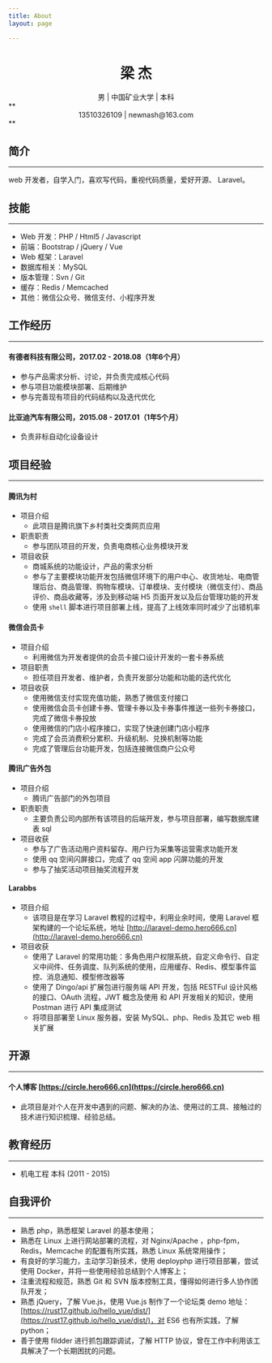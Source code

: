 ```yaml
---
title: About
layout: page

---
```


# <center>梁 杰</center>
<center>男 | 中国矿业大学 | 本科</center>
**<center>13510326109 | newnash@163.com</center>**

## 简介
---

web 开发者，自学入门，喜欢写代码，重视代码质量，爱好开源、 Laravel。

## 技能
---
* Web 开发：PHP / Html5 / Javascript
* 前端：Bootstrap / jQuery / Vue
* Web 框架：Laravel
* 数据库相关：MySQL
* 版本管理：Svn / Git
* 缓存：Redis / Memcached
* 其他：微信公众号、微信支付、小程序开发

## 工作经历
---
#### 有德者科技有限公司，2017.02 - 2018.08（1年6个月）

* 参与产品需求分析、讨论，并负责完成核心代码
* 参与项目功能模块部署、后期维护
* 参与完善现有项目的代码结构以及迭代优化

#### 比亚迪汽车有限公司，2015.08 - 2017.01（1年5个月）

* 负责非标自动化设备设计

## 项目经验
---
#### 腾讯为村

* 项目介绍
    * 此项目是腾讯旗下乡村类社交类网页应用
* 职责职责
    * 参与团队项目的开发，负责电商核心业务模块开发
* 项目收获 
    * 商城系统的功能设计，产品的需求分析
    * 参与了主要模块功能开发包括微信环境下的用户中心、收货地址、电商管理后台、商品管理、购物车模块、订单模块、支付模块（微信支付）、商品评价、商品收藏等，涉及到移动端 H5 页面开发以及后台管理功能的开发
    * 使用 `shell` 脚本进行项目部署上线，提高了上线效率同时减少了出错机率

#### 微信会员卡

* 项目介绍
    * 利用微信为开发者提供的会员卡接口设计开发的一套卡券系统
* 项目职责
    * 担任项目开发者、维护者，负责开发部分功能和功能的迭代优化
* 项目收获
    * 使用微信支付实现充值功能，熟悉了微信支付接口
    * 使用微信会员卡创建卡券、管理卡券以及卡券事件推送一些列卡券接口，完成了微信卡券投放
    * 使用微信的门店小程序接口，实现了快速创建门店小程序
    * 完成了会员消费积分累积、升级机制、兑换机制等功能
    * 完成了管理后台功能开发，包括连接微信商户公众号

#### 腾讯广告外包

* 项目介绍
    * 腾讯广告部门的外包项目
* 职责职责
    * 主要负责公司内部所有该项目的后端开发，参与项目部署，编写数据库建表 sql
* 项目收获
    * 参与了广告活动用户资料留存、用户行为采集等运营需求功能开发
    * 使用 qq 空间闪屏接口，完成了 qq 空间 app 闪屏功能的开发
    * 参与了抽奖活动项目抽奖流程开发

#### Larabbs

* 项目介绍
    * 该项目是在学习 Laravel 教程的过程中，利用业余时间，使用 Laravel 框架构建的一个论坛系统，地址 [http://laravel-demo.hero666.cn](http://laravel-demo.hero666.cn)
* 项目收获
    * 使用了 Laravel 的常用功能：多角色用户权限系统，自定义命令行、自定义中间件、任务调度、队列系统的使用，应用缓存、Redis、模型事件监控、消息通知、模型修改器等
    * 使用了 Dingo/api 扩展包进行服务端 API 开发，包括 RESTFul 设计风格的接口、OAuth 流程，JWT 概念及使用 和 API 开发相关的知识，使用 Postman 进行 API 集成测试
    * 将项目部署至 Linux 服务器，安装 MySQL、php、Redis 及其它 web 相关扩展

## 开源
---
#### 个人博客 [https://circle.hero666.cn](https://circle.hero666.cn)

* 此项目是对个人在开发中遇到的问题、解决的办法、使用过的工具、接触过的技术进行知识梳理、经验总结。

## 教育经历
---
* 机电工程 本科 (2011 - 2015)

## 自我评价
---
* 熟悉 php，熟悉框架 Laravel 的基本使用；
* 熟悉在 Linux 上进行网站部署的流程，对 Nginx/Apache ，php-fpm，Redis，Memcache 的配置有所实践，熟悉 Linux 系统常用操作；
* 有良好的学习能力，主动学习新技术，使用 deployphp 进行项目部署，尝试使用 Docker，并将一些使用经验总结到个人博客上；
* 注重流程和规范，熟悉 Git 和 SVN 版本控制工具，懂得如何进行多人协作团队开发；
* 熟悉 jQuery，了解 Vue.js，使用 Vue.js 制作了一个论坛类 demo 地址：[https://rust17.github.io/hello_vue/dist/](https://rust17.github.io/hello_vue/dist/)，对 ES6 也有所实践，了解 python；
* 善于使用 fildder 进行抓包跟踪调试，了解 HTTP 协议，曾在工作中利用该工具解决了一个长期困扰的问题。
